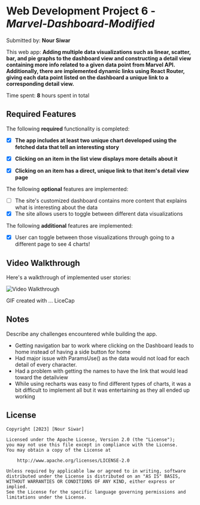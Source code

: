 # Web Development Project 6 - *Marvel-Dashboard-Modified*

Submitted by: **Nour Siwar**

This web app: **Adding multiple data visualizations such as linear, scatter, bar, and pie graphs to the dashboard view and constructing a detail view containing more info related to a given data point from Marvel API. Additionally, there are implemented dynamic links using React Router, giving each data point listed on the dashboard a unique link to a corresponding detail view.**

Time spent: **8** hours spent in total

## Required Features

The following **required** functionality is completed:

- [X] **The app includes at least two unique chart developed using the fetched data that tell an interesting story**
- [X] **Clicking on an item in the list view displays more details about it**
- [X] **Clicking on an item has a direct, unique link to that item's detail view page**


The following **optional** features are implemented:

- [ ] The site's customized dashboard contains more content that explains what is interesting about the data
- [X] The site allows users to toggle between different data visualizations

The following **additional** features are implemented:

* [X] User can toggle between those visualizations through going to a different page to see 4 charts!

## Video Walkthrough

Here's a walkthrough of implemented user stories:

<img src='MarvelDashboardModifiedCompressed.gif' title='Video Walkthrough' width='' alt='Video Walkthrough' />

<!-- Replace this with whatever GIF tool you used! -->
GIF created with ...  LiceCap

## Notes

Describe any challenges encountered while building the app.

* Getting navigation bar to work where clicking on the Dashboard leads to home instead of having a side button for home
* Had major issue with ParamsUse() as the data would not load for each detail of every character.
* Had a problem with getting the names to have the link that would lead toward the detailview
* While using recharts was easy to find different types of charts, it was a bit difficult to implement all but it was entertaining as they all ended up working

## License

    Copyright [2023] [Nour Siwar]

    Licensed under the Apache License, Version 2.0 (the "License");
    you may not use this file except in compliance with the License.
    You may obtain a copy of the License at

        http://www.apache.org/licenses/LICENSE-2.0

    Unless required by applicable law or agreed to in writing, software
    distributed under the License is distributed on an "AS IS" BASIS,
    WITHOUT WARRANTIES OR CONDITIONS OF ANY KIND, either express or implied.
    See the License for the specific language governing permissions and
    limitations under the License.
